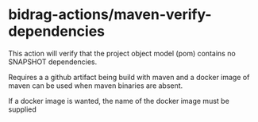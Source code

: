 # bidrag-actions/maven-verify-dependencies

This action will verify that the project object model (pom) contains no SNAPSHOT dependencies.

Requires a a github artifact being build with maven and a docker image of maven can be used when maven binaries are absent.

If a docker image is wanted, the name of the docker image must be supplied
